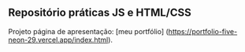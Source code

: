 ## Repositório práticas JS e HTML/CSS
Projeto página de apresentação: [meu portfólio] (https://portfolio-five-neon-29.vercel.app/index.html).
